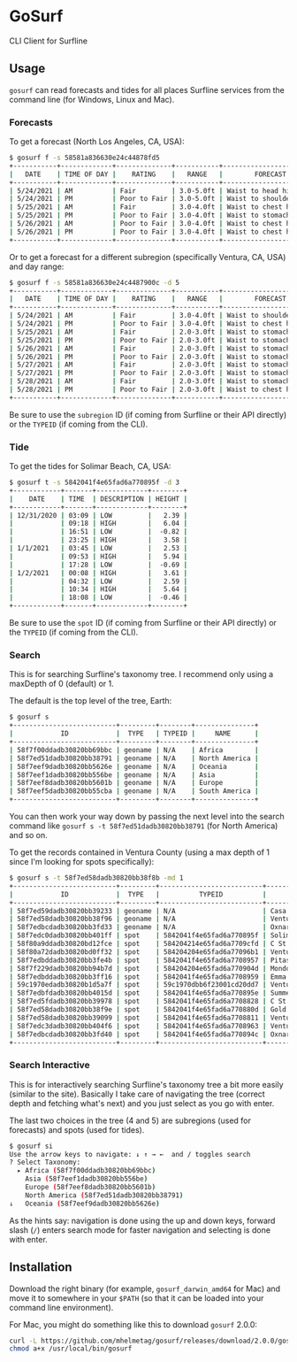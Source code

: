 # GoSurf

CLI Client for Surfline

## Usage

`gosurf` can read forecasts and tides for all places Surfline services from the command line (for Windows, Linux and Mac).

### Forecasts

To get a forecast (North Los Angeles, CA, USA):

```sh
$ gosurf f -s 58581a836630e24c44878fd5
+-----------+-------------+--------------+-----------+------------------------+
|   DATE    | TIME OF DAY |    RATING    |   RANGE   |        FORECAST        |
+-----------+-------------+--------------+-----------+------------------------+
| 5/24/2021 | AM          | Fair         | 3.0-5.0ft | Waist to head high     |
| 5/24/2021 | PM          | Poor to Fair | 3.0-5.0ft | Waist to shoulder high |
| 5/25/2021 | AM          | Fair         | 3.0-4.0ft | Waist to chest high    |
| 5/25/2021 | PM          | Poor to Fair | 3.0-4.0ft | Waist to stomach high  |
| 5/26/2021 | AM          | Poor to Fair | 3.0-4.0ft | Waist to chest high    |
| 5/26/2021 | PM          | Poor to Fair | 3.0-4.0ft | Waist to chest high    |
+-----------+-------------+--------------+-----------+------------------------+
```

Or to get a forecast for a different subregion (specifically Ventura, CA, USA) and day range:

```sh
$ gosurf f -s 58581a836630e24c4487900c -d 5
+-----------+-------------+--------------+-----------+------------------------+
|   DATE    | TIME OF DAY |    RATING    |   RANGE   |        FORECAST        |
+-----------+-------------+--------------+-----------+------------------------+
| 5/24/2021 | AM          | Fair         | 3.0-4.0ft | Waist to shoulder high |
| 5/24/2021 | PM          | Poor to Fair | 3.0-4.0ft | Waist to chest high    |
| 5/25/2021 | AM          | Fair         | 2.0-3.0ft | Waist to stomach high  |
| 5/25/2021 | PM          | Poor to Fair | 2.0-3.0ft | Waist to stomach high  |
| 5/26/2021 | AM          | Fair         | 2.0-3.0ft | Waist to stomach high  |
| 5/26/2021 | PM          | Poor to Fair | 2.0-3.0ft | Waist to stomach high  |
| 5/27/2021 | AM          | Fair         | 2.0-3.0ft | Waist to stomach high  |
| 5/27/2021 | PM          | Poor to Fair | 2.0-3.0ft | Waist to stomach high  |
| 5/28/2021 | AM          | Fair         | 2.0-3.0ft | Waist to stomach high  |
| 5/28/2021 | PM          | Poor to Fair | 2.0-3.0ft | Waist to chest high    |
+-----------+-------------+--------------+-----------+------------------------+
```

Be sure to use the `subregion` ID (if coming from Surfline or their API directly) or the `TYPEID` (if coming from the CLI).

### Tide

To get the tides for Solimar Beach, CA, USA:

```sh
$ gosurf t -s 5842041f4e65fad6a770895f -d 3
+------------+-------+-------------+--------+
|    DATE    | TIME  | DESCRIPTION | HEIGHT |
+------------+-------+-------------+--------+
| 12/31/2020 | 03:09 | LOW         |   2.39 |
|            | 09:18 | HIGH        |   6.04 |
|            | 16:51 | LOW         |  -0.82 |
|            | 23:25 | HIGH        |   3.58 |
| 1/1/2021   | 03:45 | LOW         |   2.53 |
|            | 09:53 | HIGH        |   5.94 |
|            | 17:28 | LOW         |  -0.69 |
| 1/2/2021   | 00:08 | HIGH        |   3.61 |
|            | 04:32 | LOW         |   2.59 |
|            | 10:34 | HIGH        |   5.64 |
|            | 18:08 | LOW         |  -0.46 |
+------------+-------+-------------+--------+
```

Be sure to use the `spot` ID (if coming from Surfline or their API directly) or the `TYPEID` (if coming from the CLI).

### Search

This is for searching Surfline's taxonomy tree. I recommend only using a maxDepth of 0 (default) or 1.

The default is the top level of the tree, Earth:

```sh
$ gosurf s
+--------------------------+---------+--------+---------------+
|            ID            |  TYPE   | TYPEID |     NAME      |
+--------------------------+---------+--------+---------------+
| 58f7f00ddadb30820bb69bbc | geoname | N/A    | Africa        |
| 58f7ed51dadb30820bb38791 | geoname | N/A    | North America |
| 58f7eef9dadb30820bb5626e | geoname | N/A    | Oceania       |
| 58f7eef1dadb30820bb556be | geoname | N/A    | Asia          |
| 58f7eef8dadb30820bb5601b | geoname | N/A    | Europe        |
| 58f7eef5dadb30820bb55cba | geoname | N/A    | South America |
+--------------------------+---------+--------+---------------+
```

You can then work your way down by passing the next level into the search command like `gosurf s -t 58f7ed51dadb30820bb38791` (for North America) and so on.

To get the records contained in Ventura County (using a max depth of 1 since I'm looking for spots specifically):

```sh
$ gosurf s -t 58f7ed58dadb30820bb38f8b -md 1
+--------------------------+---------+--------------------------+------------------------+
|            ID            |  TYPE   |          TYPEID          |          NAME          |
+--------------------------+---------+--------------------------+------------------------+
| 58f7ed59dadb30820bb39233 | geoname | N/A                      | Casa Conejo            |
| 58f7ed58dadb30820bb38f96 | geoname | N/A                      | Ventura                |
| 58f7edbcdadb30820bb3fd33 | geoname | N/A                      | Oxnard Shores          |
| 58f7edc0dadb30820bb401ff | spot    | 5842041f4e65fad6a770895f | Solimar                |
| 58f80a9ddadb30820bd12fce | spot    | 584204214e65fad6a7709cfd | C St. Overview         |
| 58f80a72dadb30820bd0ff32 | spot    | 584204204e65fad6a77096b1 | Ventura Point          |
| 58f7edbddadb30820bb3fe4b | spot    | 5842041f4e65fad6a7708957 | Pitas Point            |
| 58f7f229dadb30820bb94b7d | spot    | 584204204e65fad6a770904d | Mondos                 |
| 58f7edbddadb30820bb3ff16 | spot    | 5842041f4e65fad6a7708959 | Emma Wood              |
| 59c1970edadb30820b1d5a7f | spot    | 59c1970dbb6f23001cd20dd7 | Ventura Point Overview |
| 58f7edbfdadb30820bb4015d | spot    | 5842041f4e65fad6a770895e | Summer Beach           |
| 58f7ed5fdadb30820bb39978 | spot    | 5842041f4e65fad6a7708828 | C St.                  |
| 58f7ed58dadb30820bb38f9e | spot    | 5842041f4e65fad6a770880d | Gold Coast Beachbreaks |
| 58f7ed58dadb30820bb39099 | spot    | 5842041f4e65fad6a7708811 | Ventura Harbor         |
| 58f7edc3dadb30820bb404f6 | spot    | 5842041f4e65fad6a7708963 | Ventura Overhead       |
| 58f7edbcdadb30820bb3fd40 | spot    | 5842041f4e65fad6a770894c | Oxnard                 |
+--------------------------+---------+--------------------------+------------------------+
```

### Search Interactive

This is for interactively searching Surfline's taxonomy tree a bit more easily (similar to the site). Basically I take care of navigating the tree (correct depth and fetching what's next) and you just select as you go with enter.

The last two choices in the tree (4 and 5) are subregions (used for forecasts) and spots (used for tides).

```sh
$ gosurf si
Use the arrow keys to navigate: ↓ ↑ → ←  and / toggles search
? Select Taxonomy:
  ▸ Africa (58f7f00ddadb30820bb69bbc)
    Asia (58f7eef1dadb30820bb556be)
    Europe (58f7eef8dadb30820bb5601b)
    North America (58f7ed51dadb30820bb38791)
↓   Oceania (58f7eef9dadb30820bb5626e)
```

As the hints say: navigation is done using the up and down keys, forward slash (`/`) enters search mode for faster navigation and selecting is done with enter.

## Installation

Download the right binary (for example, `gosurf_darwin_amd64` for Mac) and move it to somewhere in your `$PATH` (so that it can be loaded into your command line environment).

For Mac, you might do something like this to download `gosurf` 2.0.0:

```sh
curl -L https://github.com/mhelmetag/gosurf/releases/download/2.0.0/gosurf_darwin_amd64 -o /usr/local/bin/gosurf
chmod a+x /usr/local/bin/gosurf
```
